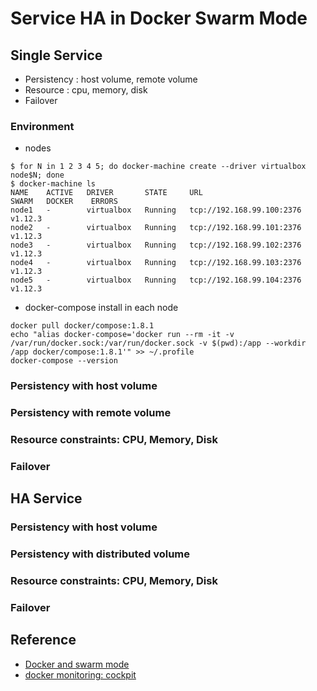# Service HA in Docker Swarm Mode

## Single Service 
- Persistency : host volume, remote volume
- Resource : cpu, memory, disk
- Failover
### Environment
- nodes
```
$ for N in 1 2 3 4 5; do docker-machine create --driver virtualbox node$N; done
$ docker-machine ls
NAME    ACTIVE   DRIVER       STATE     URL                         SWARM   DOCKER    ERRORS
node1   -        virtualbox   Running   tcp://192.168.99.100:2376           v1.12.3
node2   -        virtualbox   Running   tcp://192.168.99.101:2376           v1.12.3
node3   -        virtualbox   Running   tcp://192.168.99.102:2376           v1.12.3
node4   -        virtualbox   Running   tcp://192.168.99.103:2376           v1.12.3
node5   -        virtualbox   Running   tcp://192.168.99.104:2376           v1.12.3
```
- docker-compose install in each node
```
docker pull docker/compose:1.8.1
echo "alias docker-compose='docker run --rm -it -v /var/run/docker.sock:/var/run/docker.sock -v $(pwd):/app --workdir /app docker/compose:1.8.1'" >> ~/.profile
docker-compose --version
```

### Persistency with host volume
### Persistency with remote volume
### Resource constraints: CPU, Memory, Disk 
### Failover

## HA Service 
### Persistency with host volume
### Persistency with distributed volume
### Resource constraints: CPU, Memory, Disk 
### Failover


## Reference
- [Docker and swarm mode](https://lostechies.com/gabrielschenker/2016/09/05/docker-and-swarm-mode-part-1/)
- [docker monitoring: cockpit](http://cockpit-project.org/)
